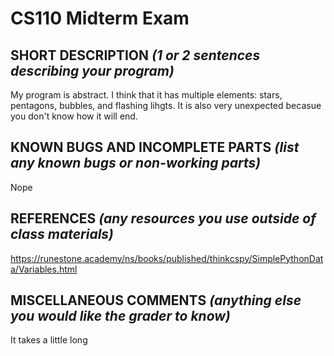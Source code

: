 # CS110 Midterm Exam
## SHORT DESCRIPTION *(1 or 2 sentences describing your program)*
My program is abstract. I think that it has multiple elements: stars, pentagons, bubbles, and flashing lihgts. It is also very unexpected becasue you don't know how it will end. 
## KNOWN BUGS AND INCOMPLETE PARTS *(list any known bugs or non-working parts)*
Nope
## REFERENCES *(any resources you use outside of class materials)*
https://runestone.academy/ns/books/published/thinkcspy/SimplePythonData/Variables.html
## MISCELLANEOUS COMMENTS *(anything else you would like the grader to know)*
It takes a little long
